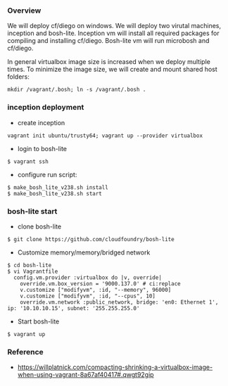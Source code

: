 
### Overview
We will deploy cf/diego on windows. 
We will deploy two virutal machines, inception and bosh-lite. 
Inception vm will install all required packages for compiling and installing cf/diego.
Bosh-lite vm will run microbosh and cf/diego.

In general virtualbox image size is increased when we deploy multiple times. 
To minimize the image size, we will create and mount shared host folders:

```
mkdir /vagrant/.bosh; ln -s /vagrant/.bosh .
```

### inception deployment
- create inception
```
vagrant init ubuntu/trusty64; vagrant up --provider virtualbox
```

- login to bosh-lite
```
$ vagrant ssh
```

- configure run script: 
```
$ make_bosh_lite_v238.sh install
$ make_bosh_lite_v238.sh start
```



### bosh-lite start
- clone bosh-lite 
```
$ git clone https://github.com/cloudfoundry/bosh-lite
```
- Customize memory/memory/bridged network
```
$ cd bosh-lite
$ vi Vagrantfile
  config.vm.provider :virtualbox do |v, override|
    override.vm.box_version = '9000.137.0' # ci:replace
    v.customize ["modifyvm", :id, "--memory", 96000]
    v.customize ["modifyvm", :id, "--cpus", 10]
    override.vm.network :public_network, bridge: 'en0: Ethernet 1', ip: '10.10.10.15', subnet: '255.255.255.0'    
```

- Start bosh-lite
```
$ vagrant up
```


### Reference
- https://willplatnick.com/compacting-shrinking-a-virtualbox-image-when-using-vagrant-8a67af40417#.qwgt92gip
